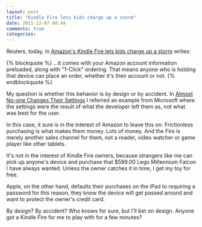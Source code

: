 ```yaml
---
layout: post
title: "Kindle Fire lets kids charge up a storm"
date: 2011-12-07 08:44
comments: true
categories: 
---
```


Reuters, today, in [Amazon's Kindle Fire lets kids charge up a storm](http://sg.finance.yahoo.com/news/Amazon-Kindle-Fire-lets-kids-rsg-3752604696.html?x=0&.v=1) writes:

{% blockquote %}
...it comes with your Amazon account information preloaded, along with "1-Click" ordering. That means anyone who is holding that device can place an order, whether it's their account or not.
{% endblockquote %}

My question is whether this behavior is by design or by accident. In [Almost No-one Changes Their Settings](http://hiltmon.com/blog/2011/11/27/almost-no-one-changes-their-settings/) I referred an example from Microsoft where the settings were the result of what the developer left them as, not what was best for the user.

In this case, it sure is in the interest of Amazon to leave this on. Frictionless purchasing is what makes them money. Lots of money. And the Fire is merely another sales channel for them, not a reader, video watcher or game player like other tablets.

It's not in the interest of Kindle Fire owners, because strangers like me can pick up anyone's device and purchase that $599.00 Lego Millennium Falcon I have always wanted. Unless the owner catches it in time, I get my toy for free.

Apple, on the other hand, defaults their purchases on the iPad to requiring a password for this reason, they know the device will get passed around and want to protect the owner's credit card.

By design? By accident? Who knows for sure, but I'll bet on design. Anyone got a Kindle Fire for me to play with for a few minutes?
